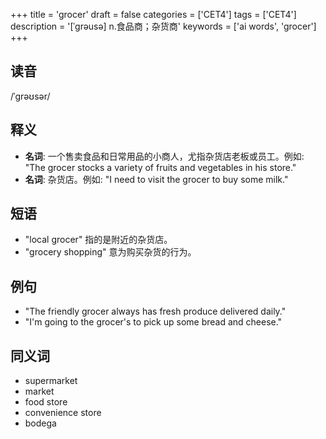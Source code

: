 +++
title = 'grocer'
draft = false
categories = ['CET4']
tags = ['CET4']
description = '[ˈgrəusə] n.食品商；杂货商'
keywords = ['ai words', 'grocer']
+++

## 读音
/ˈɡrəʊsər/

## 释义
- **名词**: 一个售卖食品和日常用品的小商人，尤指杂货店老板或员工。例如: "The grocer stocks a variety of fruits and vegetables in his store."
- **名词**: 杂货店。例如: "I need to visit the grocer to buy some milk."

## 短语
- "local grocer" 指的是附近的杂货店。
- "grocery shopping" 意为购买杂货的行为。

## 例句
- "The friendly grocer always has fresh produce delivered daily."
- "I'm going to the grocer's to pick up some bread and cheese."

## 同义词
- supermarket
- market
- food store
- convenience store
- bodega
